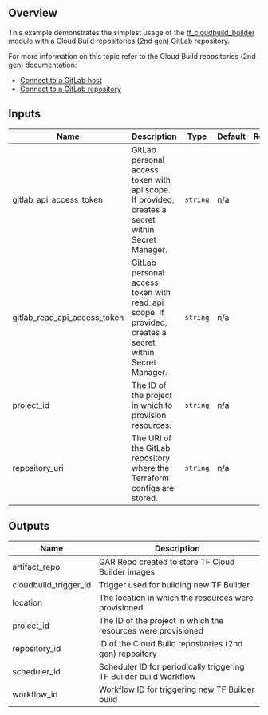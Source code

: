 ## Overview

This example demonstrates the simplest usage of the [tf_cloudbuild_builder](../../modules/tf_cloudbuild_builder/) module with a Cloud Build repositories (2nd gen) GitLab repository.

For more information on this topic refer to the Cloud Build repositories (2nd gen) documentation:
- [Connect to a GitLab host](https://cloud.google.com/build/docs/automating-builds/gitlab/connect-host-gitlab)
- [Connect to a GitLab repository](https://cloud.google.com/build/docs/automating-builds/github/connect-repo-github?generation=2nd-gen)

<!-- BEGINNING OF PRE-COMMIT-TERRAFORM DOCS HOOK -->
## Inputs

| Name | Description | Type | Default | Required |
|------|-------------|------|---------|:--------:|
| gitlab\_api\_access\_token | GitLab personal access token with api scope. If provided, creates a secret within Secret Manager. | `string` | n/a | yes |
| gitlab\_read\_api\_access\_token | GitLab personal access token with read\_api scope. If provided, creates a secret within Secret Manager. | `string` | n/a | yes |
| project\_id | The ID of the project in which to provision resources. | `string` | n/a | yes |
| repository\_uri | The URI of the GitLab repository where the Terraform configs are stored. | `string` | n/a | yes |

## Outputs

| Name | Description |
|------|-------------|
| artifact\_repo | GAR Repo created to store TF Cloud Builder images |
| cloudbuild\_trigger\_id | Trigger used for building new TF Builder |
| location | The location in which the resources were provisioned |
| project\_id | The ID of the project in which the resources were provisioned |
| repository\_id | ID of the Cloud Build repositories (2nd gen) repository |
| scheduler\_id | Scheduler ID for periodically triggering TF Builder build Workflow |
| workflow\_id | Workflow ID for triggering new TF Builder build |

<!-- END OF PRE-COMMIT-TERRAFORM DOCS HOOK -->
